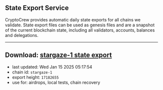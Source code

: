 ## State Export Service
CryptoCrew provides automatic daily state exports for all chains we validate. State export files can be used as genesis files and are a snapshot of the current blockchain state, including all validators, accounts, balances and delegations.

---
**Download: [stargaze-1 state export](https://dl-eu2.ccvalidators.com/SERVICE/stargaze/stargaze-1_export_17182655.json)**
---

- last updated: Wed Jan 15 2025 05:17:54
- chain id: `stargaze-1`
- export height: `17182655`
- use for: airdrops, local tests, chain recovery
